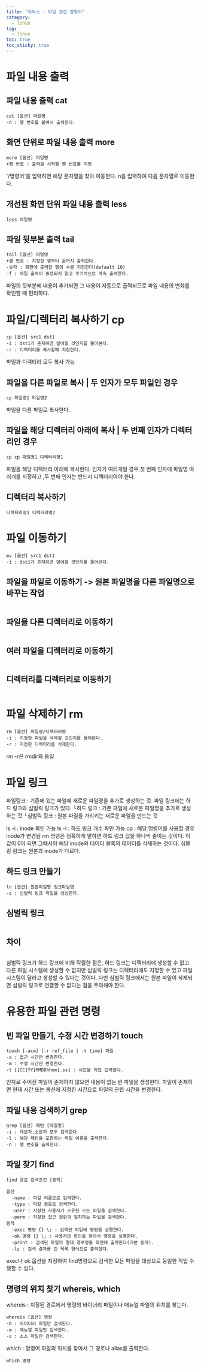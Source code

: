 ```yaml
---
title: "리눅스 - 파일 관련 명령어"
category:
  - linux
tag:
  - linux
toc: true
toc_sticky: true
---
```


# 파일 내용 출력

## 파일 내용 출력 cat

~~~
cat [옵션] 파일명
-n : 행 번호를 붙여서 출력한다.
~~~

## 화면 단위로 파일 내용 출력 more

~~~
more [옵션] 파일명
+행 번호 : 출력을 시작할 행 번호를 지정
~~~

'/명령어'를 입력하면 해당 문자열을 찾아 이동한다.
n을 입력하여 다음 문자열로 이동한다.

## 개선된 화면 단위 파일 내용 출력 less

~~~
less 파일명
~~~

## 파일 뒷부분 출력 tail

~~~
tail [옵션] 파일명
+행 번호 : 지정한 행부터 끝까지 출력한다.
-숫자 : 화면에 출력할 행의 수를 지정한다(default 10)
-f : 파일 출력이 종료되지 않고 주기적으로 계속 출력한다.
~~~

파일의 뒷부분에 내용이 추가되면 그 내용이 자동으로 출력되므로 파일 내용의 변화를 확인할 때 편리하다.

# 파일/디렉터리 복사하기 cp

~~~
cp [옵션] src1 dst1
-i : dst1가 존재하면 덮어쓸 것인지를 물어본다.
-r : 디렉터리를 복사할때 지정한다.
~~~

파일과 디렉터리 모두 복사 가능

## 파일을 다른 파일로 복사 | 두 인자가 모두 파일인 경우

~~~
cp 파일명1 파일명2
~~~

파일을 다른 파일로 복사한다.

## 파일을 해당 디렉터리 아래에 복사 | 두 번째 인자가 디렉터리인 경우

~~~
cp cp 파일명1 디렉터리명1
~~~

파일을 해당 디렉터리 아래에 복사한다.
인자가 여러개일 경우,첫 번째 인자에 파일명 여러개를 지정하고 ,두 번째 인자는 반드시 디렉터리여야 한다.

## 디렉터리 복사하기

~~~
디렉터리명1 디렉터리명2
~~~

# 파일 이동하기

~~~
mv [옵션] src1 dst1
-i : dst1가 존재하면 덮어쓸 것인지를 물어본다.
~~~

## 파일을 파일로 이동하기 -> 원본 파일명을 다른 파일명으로 바꾸는 작업

~~~

~~~

## 파일을 다른 디렉터리로 이동하기

~~~

~~~

## 여러 파일을 디렉터리로 이동하기

~~~

~~~

## 디렉터리를 디렉터리로 이동하기

~~~

~~~

# 파일 삭제하기 rm

~~~
rm [옵션] 파일명/디렉터리명
-i : 지정한 파일을 삭제할 것인지를 물어본다.
-r : 지정한 디렉터리를 삭제한다.
~~~

rm -r은 rmdir와 동일

# 파일 링크

파일링크 : 기존에 있는 파일에 새로운 파일명을 추가로 생성하는 것. 파일 링크에는 하드 링크와 심벌릭 링크가 있다.
└하드 링크 : 기존 파일에 새로운 파일명을 추가로 생성하는 것
└심벌릭 링크 : 원본 파일을 가리키는 새로운 파일을 만드는 것

ls -i : inode 확인 가능
ls -l : 하드 링크 개수 확인 가능
cp : 해당 명령어를 사용할 경우 inode가 변경됨
rm 명령은 정확하게 말하면 하드 링크 값을 하나씩 줄이는 것이다. 이 값이 0이 되면 그때서야 해당 inode와 데이터 블록의 데이터를 삭제하는 것이다.
심볼링 링크는 원본과 inode가 다르다.

## 하드 링크 만들기

~~~
ln [옵션] 원본파일명 링크파일명
-s : 심벌릭 링크 파일을 생성한다.
~~~

## 심벌릭 링크

~~~

~~~

## 차이

~~~

~~~

심벌릭 링크가 하드 링크에 비해 탁월한 점은, 하드 링크는 디렉터리에 생성할 수 없고 다른 파일 시스템에 생성할 수 없지만 심벌릭 링크는 디렉터리에도 지정할 수 있고 파일 시스템이 달라고 생성할 수 있다는 것이다. 다만 심벌릭 링크에서는 원본 파일이 삭제되면 심벌릭 링크로 연결할 수 없다는 점을 주의해야 한다.

# 유용한 파일 관련 명령

## 빈 파일 만들기, 수정 시간 변경하기 touch

~~~
touch [-acm] [-r ref_file | -t time] 파일
-a : 접근 시간만 변경한다.
-m : 수정 시간만 변경한다.
-t [[CC]YY]MMDDhhmm[.ss] : 시간을 직접 입력한다.
~~~

인자로 주어진 파일이 존재하지 않으면 내용이 없는 빈 파일을 생성한다.
파일이 존재하면 현재 시간 또는 옵션에 지정한 시간으로 파일의 관련 시간을 변경한다.

## 파일 내용 검색하기 grep

~~~
grep [옵션] 패턴 [파일명]
-i : 대문자,소문자 모두 검색한다.
-l : 해당 패턴을 포함하는 파일 이름을 출력한다.
-n : 행 번호를 출력한다.
~~~

## 파일 찾기 find

~~~
find 경로 검색조건 [동작]

옵션
  -name : 파일 이름으로 검색한다.
  -type : 파일 종류로 검색한다.
  -user : 지정한 사용자가 소유한 모든 파일을 검색한다.
  -perm : 지정한 접근 권한과 일치하는 파일을 검색한다.
동작
  -exec 명령 {} \; : 검색된 파일에 명령을 실행한다.
  -ok 명령 {} \; : 사용자의 확인을 받아서 명령을 실행한다.
  -print : 검색된 파일의 절대 경로명을 화면에 출력한다(기본 동작).
  -ls : 검색 결과를 긴 목록 형식으로 출력한다.
~~~

exec나 ok 옵션을 지정하여 find명령으로 검색한 모든 파일을 대상으로 동일한 작업 수행할 수 있다.

## 명령의 위치 찾기 whereis, which

whereis : 지정된 경로에서 명령의 바이너리 파일이나 매뉴얼 파일의 위치를 찾는다.

~~~
whereis [옵션] 명령
-b : 바이너리 파일만 검색한다.
-m : 매뉴얼 파일만 검색한다.
-s : 소스 파일만 검색한다.
~~~

which : 명령어 파일의 위치를 찾아서 그 경로나 alias를 출력한다.

~~~
which 명령
~~~
